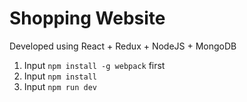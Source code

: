 # Shopping Website
Developed using React + Redux + NodeJS + MongoDB
1. Input <code>npm install -g webpack</code> first
2. Input <code>npm install</code>
3. Input <code>npm run dev</code>